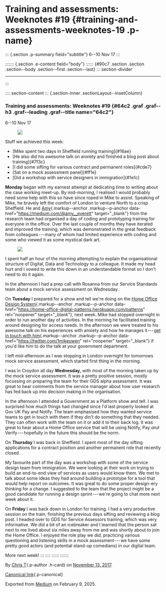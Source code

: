 <div>

# Training and assessments: Weeknotes #19 {#training-and-assessments-weeknotes-19 .p-name}

</div>

::: {.section .p-summary field="subtitle"}
6--10 Nov 17
:::

::::::: {.section .e-content field="body"}
:::::: {#90c7 .section .section .section--body .section--first .section--last}
::: section-divider

------------------------------------------------------------------------
:::

:::: section-content
::: {.section-inner .sectionLayout--insetColumn}
### Training and assessments: Weeknotes #19 {#64c2 .graf .graf--h3 .graf--leading .graf--title name="64c2"}

6--10 Nov 17

<figure id="428b" class="graf graf--figure graf-after--p">
<img
src="https://cdn-images-1.medium.com/max/800/1*QqFKcf5IzmTsPgECUQjVEQ.gif"
class="graf-image" data-image-id="1*QqFKcf5IzmTsPgECUQjVEQ.gif"
data-width="498" data-height="266" data-is-featured="true" />
</figure>

Stuff we achieved this week:

-   [Mike spent two days in Sheffield running training]{#16ae}
-   [He also did his awesome talk on anxiety and finished a blog post
    about training]{#7f3c}
-   [I did some sifting for various contract and permanent roles]{#cde7}
-   [Sat on a mock assessment panel]{#ff1e}
-   [Did a workshop with service designers in immigration]{#1e1c}

**Monday** began with my earnest attempt at dedicating time to writing
about the case working meet-up. By mid-morning, I realised I would
probably need some help with this so have since roped in Mike to assist.
Speaking of Mike, he bravely left the comfort of London to venture North
to a crisp Sheffield. He and
[Amy](https://medium.com/@amy__everett){.markup--anchor
.markup--p-anchor data-href="https://medium.com/@amy__everett"
target="_blank"} from the research team had organised a day of coding
and prototyping training for everyone in the office. Over the last
couple of months they have iterated and improved the training, which was
demonstrated in the great feedback from colleagues --- many of whom had
limited experience with coding and some who viewed it as some mystical
dark art.

<figure id="c3a3" class="graf graf--figure graf-after--p">
<img
src="https://cdn-images-1.medium.com/max/800/1*xPMtZvTMKM3qNOjm36veuw.png"
class="graf-image" data-image-id="1*xPMtZvTMKM3qNOjm36veuw.png"
data-width="1999" data-height="1713" />
</figure>

I spent half an hour of the morning attempting to explain the
organisational structure of Digital, Data and Technology to a colleague.
It made my head hurt and I vowed to write this down in an understandable
format so I don't need to do it again.

In the afternoon I had a prep call with Rosanna from our Service
Standards team about a mock service assessment on Wednesday.

On **Tuesday** I prepared for a show and tell we're doing on the [Home
Office Design
System](https://home-office-digital-patterns.herokuapp.com/patterns){.markup--anchor
.markup--p-anchor
data-href="https://home-office-digital-patterns.herokuapp.com/patterns"
rel="noopener" target="_blank"}, next week. Mike had stopped overnight
in order to run another day of activities. In the morning he facilitated
training around designing for access needs. In the afternoon we were
treated to his awesome talk on his experiences with anxiety and how he
manages it --- g[et in touch with
him](https://twitter.com/1mikeowen){.markup--anchor .markup--p-anchor
data-href="https://twitter.com/1mikeowen" rel="noopener"
target="_blank"} if you'd like him to do the talk at your government
department.

I left mid-afternoon as I was stopping in London overnight for tomorrows
mock service assessment, which started first thing in the morning.

I was in Croydon all day **Wednesday,** with most of the morning taken
up by the mock service assessment. It was a pretty positive session,
mostly focussing on preparing the team for their GDS alpha assessment.
It was great to hear comments from the service manager about how user
research has fed back up into decision making in the organisation.

In the afternoon I attended a Government as a Platform show and tell. I
was surprised how much things had changed since I'd last properly looked
at Gov UK Pay and Notify. The team emphasised how they wanted service
teams to get in touch with them if they din't do something that they
needed. They can often work with the team on it or add it to their back
log. It was great to hear about a Home Office service that will be using
Notify, Pay *and* Verify --- hopefully in the future this should be the
norm.

On **Thursday** I was back in Sheffield. I spent most of the day sifting
applications for a contract position and another permanent role that
recently closed.

My favourite part of the day was a workshop with some of the service
design team from immigration. We were looking at their work on trying to
build an end-to-end view of services as users would know them. We met to
talk about some ideas they had around building a prototype for a tool
that would help report on outcomes. It was great to do some proper
design-ery thinking for a change. I suggested to the team that the
project might be a good candidate for running a design sprint --- we're
going to chat more next week about it.

On **Friday** I was back down in London for training. I had a very
productive session on the train, finishing the previous days sifting and
reviewing a blog post. I headed over to GDS for Service Assessors
training, which was very informative. We did a bit of an icebreaker and
I learned that the person sat next to me lived about six miles away from
me and was shortly about to join the Home Office. I enjoyed the role
play we did, practicing various questioning and listening skills in a
mock assessment --- we have some pretty good actors (and potential
stand-up comedians) in our digital team.

More next week!
:::
::::
::::::
:::::::

By [Chris T](https://medium.com/@ctdesign){.p-author .h-card} on
[November 13, 2017](https://medium.com/p/8018087d64d1).

[Canonical
link](https://medium.com/@ctdesign/training-and-assessments-weeknotes-19-8018087d64d1){.p-canonical}

Exported from [Medium](https://medium.com) on February 9, 2025.
